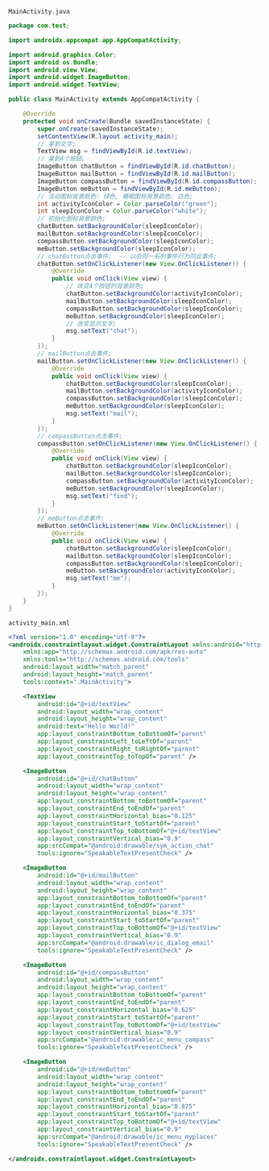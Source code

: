 ```MainActivity.java```
``` java []
package com.test;

import androidx.appcompat.app.AppCompatActivity;

import android.graphics.Color;
import android.os.Bundle;
import android.view.View;
import android.widget.ImageButton;
import android.widget.TextView;

public class MainActivity extends AppCompatActivity {

    @Override
    protected void onCreate(Bundle savedInstanceState) {
        super.onCreate(savedInstanceState);
        setContentView(R.layout.activity_main);
        // 拿到文字;
        TextView msg = findViewById(R.id.textView);
        // 拿到4个按钮;
        ImageButton chatButton = findViewById(R.id.chatButton);
        ImageButton mailButton = findViewById(R.id.mailButton);
        ImageButton compassButton = findViewById(R.id.compassButton);
        ImageButton meButton = findViewById(R.id.meButton);
        // 活动图标背景颜色: 绿色, 睡眠图标背景颜色: 白色;
        int activityIconColor = Color.parseColor("green");
        int sleepIconColor = Color.parseColor("white");
        // 初始化图标背景颜色;
        chatButton.setBackgroundColor(sleepIconColor);
        mailButton.setBackgroundColor(sleepIconColor);
        compassButton.setBackgroundColor(sleepIconColor);
        meButton.setBackgroundColor(sleepIconColor);
        // chatButton点击事件;  -- 以后同一系列事件行为同此事件;
        chatButton.setOnClickListener(new View.OnClickListener() {
            @Override
            public void onClick(View view) {
                // 改变4个按钮的背景颜色;
                chatButton.setBackgroundColor(activityIconColor);
                mailButton.setBackgroundColor(sleepIconColor);
                compassButton.setBackgroundColor(sleepIconColor);
                meButton.setBackgroundColor(sleepIconColor);
                // 改变显示文字;
                msg.setText("chat");
            }
        });
        // mailButton点击事件;
        mailButton.setOnClickListener(new View.OnClickListener() {
            @Override
            public void onClick(View view) {
                chatButton.setBackgroundColor(sleepIconColor);
                mailButton.setBackgroundColor(activityIconColor);
                compassButton.setBackgroundColor(sleepIconColor);
                meButton.setBackgroundColor(sleepIconColor);
                msg.setText("mail");
            }
        });
        // compassButton点击事件;
        compassButton.setOnClickListener(new View.OnClickListener() {
            @Override
            public void onClick(View view) {
                chatButton.setBackgroundColor(sleepIconColor);
                mailButton.setBackgroundColor(sleepIconColor);
                compassButton.setBackgroundColor(activityIconColor);
                meButton.setBackgroundColor(sleepIconColor);
                msg.setText("find");
            }
        });
        // meButton点击事件;
        meButton.setOnClickListener(new View.OnClickListener() {
            @Override
            public void onClick(View view) {
                chatButton.setBackgroundColor(sleepIconColor);
                mailButton.setBackgroundColor(sleepIconColor);
                compassButton.setBackgroundColor(sleepIconColor);
                meButton.setBackgroundColor(activityIconColor);
                msg.setText("me");
            }
        });
    }
}

```
```activity_main.xml```
``` xml []
<?xml version="1.0" encoding="utf-8"?>
<androidx.constraintlayout.widget.ConstraintLayout xmlns:android="http://schemas.android.com/apk/res/android"
    xmlns:app="http://schemas.android.com/apk/res-auto"
    xmlns:tools="http://schemas.android.com/tools"
    android:layout_width="match_parent"
    android:layout_height="match_parent"
    tools:context=".MainActivity">

    <TextView
        android:id="@+id/textView"
        android:layout_width="wrap_content"
        android:layout_height="wrap_content"
        android:text="Hello World!"
        app:layout_constraintBottom_toBottomOf="parent"
        app:layout_constraintLeft_toLeftOf="parent"
        app:layout_constraintRight_toRightOf="parent"
        app:layout_constraintTop_toTopOf="parent" />

    <ImageButton
        android:id="@+id/chatButton"
        android:layout_width="wrap_content"
        android:layout_height="wrap_content"
        app:layout_constraintBottom_toBottomOf="parent"
        app:layout_constraintEnd_toEndOf="parent"
        app:layout_constraintHorizontal_bias="0.125"
        app:layout_constraintStart_toStartOf="parent"
        app:layout_constraintTop_toBottomOf="@+id/textView"
        app:layout_constraintVertical_bias="0.9"
        app:srcCompat="@android:drawable/sym_action_chat"
        tools:ignore="SpeakableTextPresentCheck" />

    <ImageButton
        android:id="@+id/mailButton"
        android:layout_width="wrap_content"
        android:layout_height="wrap_content"
        app:layout_constraintBottom_toBottomOf="parent"
        app:layout_constraintEnd_toEndOf="parent"
        app:layout_constraintHorizontal_bias="0.375"
        app:layout_constraintStart_toStartOf="parent"
        app:layout_constraintTop_toBottomOf="@+id/textView"
        app:layout_constraintVertical_bias="0.9"
        app:srcCompat="@android:drawable/ic_dialog_email"
        tools:ignore="SpeakableTextPresentCheck" />

    <ImageButton
        android:id="@+id/compassButton"
        android:layout_width="wrap_content"
        android:layout_height="wrap_content"
        app:layout_constraintBottom_toBottomOf="parent"
        app:layout_constraintEnd_toEndOf="parent"
        app:layout_constraintHorizontal_bias="0.625"
        app:layout_constraintStart_toStartOf="parent"
        app:layout_constraintTop_toBottomOf="@+id/textView"
        app:layout_constraintVertical_bias="0.9"
        app:srcCompat="@android:drawable/ic_menu_compass"
        tools:ignore="SpeakableTextPresentCheck" />

    <ImageButton
        android:id="@+id/meButton"
        android:layout_width="wrap_content"
        android:layout_height="wrap_content"
        app:layout_constraintBottom_toBottomOf="parent"
        app:layout_constraintEnd_toEndOf="parent"
        app:layout_constraintHorizontal_bias="0.875"
        app:layout_constraintStart_toStartOf="parent"
        app:layout_constraintTop_toBottomOf="@+id/textView"
        app:layout_constraintVertical_bias="0.9"
        app:srcCompat="@android:drawable/ic_menu_myplaces"
        tools:ignore="SpeakableTextPresentCheck" />

</androidx.constraintlayout.widget.ConstraintLayout>

```
